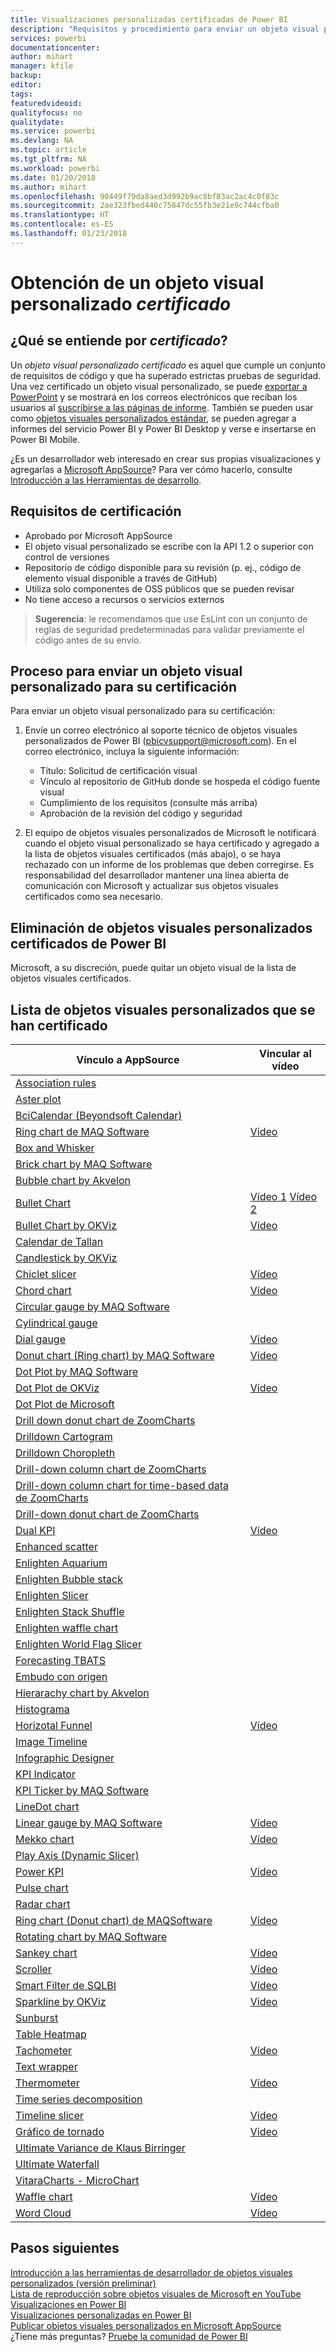 ```yaml
---
title: Visualizaciones personalizadas certificadas de Power BI
description: "Requisitos y procedimiento para enviar un objeto visual personalizado para su certificación. Y una lista de objetos visuales personalizados ya certificados."
services: powerbi
documentationcenter: 
author: mihart
manager: kfile
backup: 
editor: 
tags: 
featuredvideoid: 
qualityfocus: no
qualitydate: 
ms.service: powerbi
ms.devlang: NA
ms.topic: article
ms.tgt_pltfrm: NA
ms.workload: powerbi
ms.date: 01/20/2018
ms.author: mihart
ms.openlocfilehash: 90449f79da8aed3d992b9ac8bf83ac2ac4c0f83c
ms.sourcegitcommit: 2ae323fbed440c75847dc55fb3e21e9c744cfba0
ms.translationtype: HT
ms.contentlocale: es-ES
ms.lasthandoff: 01/23/2018
---
```

# <a name="getting-a-custom-visual-certified"></a>Obtención de un objeto visual personalizado *certificado*
## <a name="what-is-meant-by-certified"></a>¿Qué se entiende por *certificado*?
Un *objeto visual personalizado certificado* es aquel que cumple un conjunto de requisitos de código y que ha superado estrictas pruebas de seguridad.  Una vez certificado un objeto visual personalizado, se puede [exportar a PowerPoint](service-publish-to-powerpoint.md) y se mostrará en los correos electrónicos que reciban los usuarios al [suscribirse a las páginas de informe](service-report-subscribe.md). También se pueden usar como [objetos visuales personalizados estándar](power-bi-custom-visuals.md), se pueden agregar a informes del servicio Power BI y Power BI Desktop y verse e insertarse en Power BI Mobile.

¿Es un desarrollador web interesado en crear sus propias visualizaciones y agregarlas a [Microsoft AppSource](https://appsource.microsoft.com)? Para ver cómo hacerlo, consulte [Introducción a las Herramientas de desarrollo](service-custom-visuals-getting-started-with-developer-tools.md).


## <a name="certification-requirements"></a>Requisitos de certificación
* Aprobado por Microsoft AppSource    
* El objeto visual personalizado se escribe con la API 1.2 o superior con control de versiones    
* Repositorio de código disponible para su revisión (p. ej., código de elemento visual disponible a través de GitHub)    
* Utiliza solo componentes de OSS públicos que se pueden revisar    
* No tiene acceso a recursos o servicios externos    

> **Sugerencia**: le recomendamos que use EsLint con un conjunto de reglas de seguridad predeterminadas para validar previamente el código antes de su envío.
> 
> 

## <a name="process-for-submitting-a-custom-visual-for-certification"></a>Proceso para enviar un objeto visual personalizado para su certificación
Para enviar un objeto visual personalizado para su certificación:

1. Envíe un correo electrónico al soporte técnico de objetos visuales personalizados de Power BI (pbicvsupport@microsoft.com). En el correo electrónico, incluya la siguiente información:    
   
   * Título: Solicitud de certificación visual    
   * Vínculo al repositorio de GitHub donde se hospeda el código fuente visual    
   * Cumplimiento de los requisitos (consulte más arriba)    
   * Aprobación de la revisión del código y seguridad    
2. El equipo de objetos visuales personalizados de Microsoft le notificará cuando el objeto visual personalizado se haya certificado y agregado a la lista de objetos visuales certificados (más abajo), o se haya rechazado con un informe de los problemas que deben corregirse. Es responsabilidad del desarrollador mantener una línea abierta de comunicación con Microsoft y actualizar sus objetos visuales certificados como sea necesario.

## <a name="removal-of-power-bi-certified-custom-visuals"></a>Eliminación de objetos visuales personalizados certificados de Power BI
Microsoft, a su discreción, puede quitar un objeto visual de la lista de objetos visuales certificados.  

## <a name="list-of-custom-visuals-that-have-been-certified"></a>Lista de objetos visuales personalizados que se han certificado
| Vínculo a AppSource | Vincular al vídeo |
| --- | --- |
| [Association rules](https://appsource.microsoft.com/en-us/product/power-bi-visuals/WA104380815) | |
| [Aster plot](https://appsource.microsoft.com/product/power-bi-visuals/WA104380759?src=office&tab=Overview) | |
| [BciCalendar (Beyondsoft Calendar)](https://appsource.microsoft.com/en-us/product/power-bi-visuals/WA104381096?src=office&tab=Overview)  | |
| [Ring chart de MAQ Software](https://appsource.microsoft.com/product/power-bi-visuals/WA104380838?src=office&tab=Overview) |[Vídeo](https://youtu.be/So5xKMSpVJI) |
| [Box and Whisker](https://appsource.microsoft.com/product/power-bi-visuals/WA104380831?src=office&tab=Overview) | |
| [Brick chart by MAQ Software](https://appsource.microsoft.com/en-us/product/power-bi-visuals/WA104380836) | |
| [Bubble chart by Akvelon](https://appsource.microsoft.com/en-us/product/power-bi-visuals/WA104381340?src=office) | |
| [Bullet Chart](https://store.office.com/app.aspx?assetid=WA104380755) |[Vídeo 1](https://youtu.be/AOlsFYkfkcw)   [Vídeo 2](https://youtu.be/AQvd2FhRyCI) |
| [Bullet Chart by OKViz](https://store.office.com/bullet-chart-by-okviz-WA104380953.aspx) |[Vídeo](https://youtu.be/mtvUNl9bMjA) |
| [Calendar de Tallan](https://appsource.microsoft.com/product/power-bi-visuals/WA104381146?src=office&tab=Overview) | |
| [Candlestick by OKViz](https://appsource.microsoft.com/en-us/product/power-bi-visuals/WA104380952) | |
| [Chiclet slicer](https://store.office.com/chiclet-slicer-WA104380756.aspx) |[Vídeo](https://youtu.be/iYOkJ1APueY) |
| [Chord chart](https://appsource.microsoft.com/product/power-bi-visuals/WA104380761?src=office&tab=Overview) |[Vídeo](https://youtu.be/AQvd2FhRyCI) |
| [Circular gauge by MAQ Software](https://appsource.microsoft.com/product/power-bi-visuals/WA104380837?tab=Overview) | |
| [Cylindrical gauge](https://appsource.microsoft.com/product/power-bi-visuals/WA104380874) | |
| [Dial gauge](https://appsource.microsoft.com/product/power-bi-visuals/WA104381184) |[Vídeo](https://youtu.be/AOlsFYkfkcw) |
| [Donut chart (Ring chart) by MAQ Software](https://appsource.microsoft.com/product/power-bi-visuals/WA104380824?tab=Overview) |[Vídeo](https://youtu.be/pDToHDFHnq8) |
| [Dot Plot by MAQ Software](https://appsource.microsoft.com/en-us/product/power-bi-visuals/WA104381101) | |
| [Dot Plot de OKViz](https://appsource.microsoft.com/product/power-bi-visuals/WA104381101?src=office&tab=Overview) |[Vídeo](https://youtu.be/4lskRgcpFJY) |
| [Dot Plot de Microsoft](https://appsource.microsoft.com/en-us/product/power-bi-visuals/WA104380760?src=office) | |
| [Drill down donut chart de ZoomCharts](https://appsource.microsoft.com/product/power-bi-visuals/WA104380858) | |
| [Drilldown Cartogram](https://appsource.microsoft.com/en-us/product/power-bi-visuals/WA104381045?src=office) | |
| [Drilldown Choropleth](https://appsource.microsoft.com/en-us/product/power-bi-visuals/WA104381044?src=office) | |
| [Drill-down column chart de ZoomCharts](https://appsource.microsoft.com/en-us/product/power-bi-visuals/WA104380881?src=office) | |
| [Drill-down column chart for time-based data de ZoomCharts](https://appsource.microsoft.com/en-us/product/power-bi-visuals/WA104380881) | |
| [Drill-down donut chart de ZoomCharts](https://appsource.microsoft.com/en-us/product/power-bi-visuals/WA104380858) | |
| [Dual KPI](https://store.office.com/dual-kpi-WA104380774.aspx) |[Vídeo](https://youtu.be/821o0-eVBXo?list=PL1N57mwBHtN1vIjfvuBIzZllrmKo-Vz6x) |
| [Enhanced scatter](https://appsource.microsoft.com/en-us/product/power-bi-visuals/WA104380762) | |
| [Enlighten Aquarium](https://appsource.microsoft.com/product/power-bi-visuals/WA104381112?src=office&tab=Overview) | |
| [Enlighten Bubble stack](https://appsource.microsoft.com/en-us/product/power-bi-visuals/WA104380868) | |
| [Enlighten Slicer](https://appsource.microsoft.com/en-us/product/power-bi-visuals/WA104380960?tab=Overview) | |
| [Enlighten Stack Shuffle](https://appsource.microsoft.com/en-us/product/power-bi-visuals/WA104380849) | |
| [Enlighten waffle chart](https://appsource.microsoft.com/en-us/product/power-bi-visuals/WA104380850) | |
| [Enlighten World Flag Slicer](https://appsource.microsoft.com/en-us/product/power-bi-visuals/WA104380923) | |
| [Forecasting TBATS](https://appsource.microsoft.com/en-us/product/power-bi-visuals/WA104381326?src=office) | |
| [Embudo con origen]() | || [Gantt](https://store.office.com/gantt-WA104380765.aspx) |[Vídeo](https://youtu.be/qJ7s_KrGiUU) |
| [Hierarachy chart by Akvelon](https://appsource.microsoft.com/en-us/product/power-bi-visuals/WA104381333?src=office) | |
| [Histograma](https://store.office.com/histogram-chart-WA104380776.aspx) | |
| [Horizotal Funnel](https://appsource.microsoft.com/product/power-bi-visuals/WA104380846) |[Vídeo](https://youtu.be/SudZei68PPo) |
| [Image Timeline](https://appsource.microsoft.com/en-us/product/power-bi-visuals/WA104381254) | |
| [Infographic Designer](https://appsource.microsoft.com/en-us/product/power-bi-visuals/WA104380898?src=office) | |
| [KPI Indicator](https://store.office.com/kpi-indicator-WA104380832.aspx) | |
| [KPI Ticker by MAQ Software](https://appsource.microsoft.com/en-us/product/power-bi-visuals/WA104380946) | |
| [LineDot chart](https://appsource.microsoft.com/en-us/product/power-bi-visuals/WA104380766?src=office) | |
| [Linear gauge by MAQ Software](https://appsource.microsoft.com/product/power-bi-visuals/WA104380821?src=office&tab=Overview) |[Vídeo](https://youtu.be/AOlsFYkfkcw) |
| [Mekko chart](https://appsource.microsoft.com/product/power-bi-visuals/WA104380785?src=office&tab=Overview)  | [Vídeo](https://youtu.be/90FLCKpgicA)|
| [Play Axis (Dynamic Slicer)](https://store.office.com/play-axis-dynamic-slicer-WA104380981.aspx) | |
| [Power KPI](https://appsource.microsoft.com/product/power-bi-visuals/WA104381083) |[Vídeo](https://youtu.be/IvfIP3E6-1Q) |
| [Pulse chart](https://appsource.microsoft.com/en-us/product/power-bi-visuals/WA104381006) | |
| [Radar chart](https://store.office.com/radar-chart-WA104380771.aspx) | |
| [Ring chart (Donut chart) de MAQSoftware](https://appsource.microsoft.com/en-us/product/power-bi-visuals/WA104380824?src=office&tab=Overview) | [Vídeo](https://youtu.be/pDToHDFHnq8)|
| [Rotating chart by MAQ Software](https://appsource.microsoft.com/en-us/product/power-bi-visuals/WA104381007?src=office) |  |
| [Sankey chart](https://store.office.com/app.aspx?assetid=WA104380777.aspx) |[Vídeo](https://youtu.be/WWP9wVUHGaA) |
| [Scroller](https://store.office.com/scroller-WA104381018.aspx) |[Vídeo](https://youtu.be/uhRFQF2cGSY) |
| [Smart Filter de SQLBI](https://store.office.com/smart-filter-by-okviz-WA104380859.aspx) |[Vídeo](https://youtu.be/gcJsDDRQq28) |
| [Sparkline by OKViz](https://appsource.microsoft.com/product/power-bi-visuals/WA104380910?src=office&tab=Overview) |[Vídeo](https://youtu.be/0m3Vnvso9tY) |
| [Sunburst](https://appsource.microsoft.com/product/power-bi-visuals/WA104380767?src=office&tab=Overview) | |
| [Table Heatmap](https://store.office.com/table-heatmap-WA104380818.aspx) | |
| [Tachometer](https://store.office.com/tachometer-WA104380937.aspx?) |[Vídeo](https://www.youtube.com/watch?v=C3OXdETbS9o) |
| [Text wrapper](https://appsource.microsoft.com/product/power-bi-visuals/WA104380826) | |
| [Thermometer](https://appsource.microsoft.com/product/power-bi-visuals/WA104380847?src=office&tab=Overview) | [Vídeo](https://youtu.be/SPX9mgrAdBc)|
| [Time series decomposition](https://appsource.microsoft.com/product/power-bi-visuals/WA104380897) | |
| [Timeline slicer](https://store.office.com/timeline-slicer-WA104380786.aspx) |[Vídeo](https://youtu.be/ozMtZ4_NZ10) |
| [Gráfico de tornado](https://store.office.com/tornado-chart-WA104380768.aspx) |[Vídeo](https://youtu.be/AQvd2FhRyCI) |
| [Ultimate Variance de Klaus Birringer](https://appsource.microsoft.com/en-us/product/power-bi-visuals/WA104381140?src=office) | |
| [Ultimate Waterfall](https://appsource.microsoft.com/en-us/product/power-bi-visuals/WA104380956) | |
| [VitaraCharts - MicroChart](https://appsource.microsoft.com/en-us/product/power-bi-visuals/WA104381165) | |
| [Waffle chart](https://appsource.microsoft.com/product/power-bi-visuals/WA104381049?src=office&tab=Overview) |[Vídeo](https://youtu.be/1vRqYUsm3Vk) |
| [Word Cloud](https://store.office.com/word-cloud-WA104380752.aspx?) |[Vídeo](https://www.youtube.com/watch?v=AblTenl9fqo) |

## <a name="next-steps"></a>Pasos siguientes
[Introducción a las herramientas de desarrollador de objetos visuales personalizados (versión preliminar)](service-custom-visuals-getting-started-with-developer-tools.md)      
[Lista de reproducción sobre objetos visuales de Microsoft en YouTube](https://www.youtube.com/playlist?list=PL1N57mwBHtN1vIjfvuBIzZllrmKo-Vz6x)  
[Visualizaciones en Power BI](power-bi-report-visualizations.md)  
[Visualizaciones personalizadas en Power BI](power-bi-custom-visuals.md)  
[Publicar objetos visuales personalizados en Microsoft AppSource](developer/office-store.md)  
¿Tiene más preguntas? [Pruebe la comunidad de Power BI](http://community.powerbi.com/)

